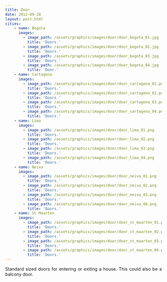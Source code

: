 ```yaml
---
title: Door
date: 2012-09-28
layout: post.html
cities:
    - name: Bogota
      images:
        - image_path: /assets/graphics/images/door/door_bogota_01.jpg
          title: 'Doors.'         
        - image_path: /assets/graphics/images/door/door_bogota_02.jpg
          title: 'Doors.'        
        - image_path: /assets/graphics/images/door/door_bogota_03.jpg
          title: 'Doors.'        
        - image_path: /assets/graphics/images/door/door_bogota_04.jpg
          title: 'Door.'        
    - name: Cartagena
      images:
        - image_path: /assets/graphics/images/door/door_cartagena_01.png
          title: 'Doors.'        
        - image_path: /assets/graphics/images/door/door_cartagena_02.png
          title: 'Doors.'        
        - image_path: /assets/graphics/images/door/door_cartagena_03.png
          title: 'Doors.'        
        - image_path: /assets/graphics/images/door/door_cartagena_04.png
          title: 'Doors.'        
    - name: Lima
      images:
        - image_path: /assets/graphics/images/door/door_lima_01.png
          title: 'Doors.'        
        - image_path: /assets/graphics/images/door/door_lima_02.png
          title: 'Doors.'        
        - image_path: /assets/graphics/images/door/door_lima_03.png
          title: 'Doors.'        
        - image_path: /assets/graphics/images/door/door_lima_04.png
          title: 'Doors.'        
    - name: Neiva
      images:
        - image_path: /assets/graphics/images/door/door_neiva_01.png
          title: 'Doors.'        
        - image_path: /assets/graphics/images/door/door_neiva_02.png
          title: 'Doors.'        
        - image_path: /assets/graphics/images/door/door_neiva_03.png
          title: 'Doors.'        
        - image_path: /assets/graphics/images/door/door_neiva_04.png
          title: 'Doors.'        
    - name: St Maarten
      images:
        - image_path: /assets/graphics/images/door/door_st_maarten_01.png
          title: 'Doors.'        
        - image_path: /assets/graphics/images/door/door_st_maarten_02.png
          title: 'Doors.'        
        - image_path: /assets/graphics/images/door/door_st_maarten_03.png
          title: 'Doors.'        
        - image_path: /assets/graphics/images/door/door_st_maarten_04.png
          title: 'Doors.'        
---
```

<p align="justify">
Standard sized doors for entering or exiting a house. This could also be a balcony door.
</p>